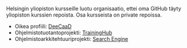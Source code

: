 Helsingin yliopiston kursseille luotu organisaatio, ettei oma GitHub täyty yliopiston kurssien repoista. Osa kursseista on private repoissa.  

* Oikea profiili: [DeeCaaD](https://github.com/DeeCaaD)
* Ohjelmistotuotantoprojekti: [TrainingHub](https://github.com/ohtutraininghub/traininghub)
* Ohjelmistoarkkitehtuuriprojekti: [Search Engine](https://github.com/ronituohino/swap)